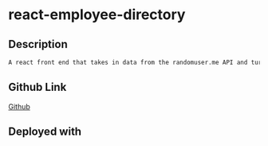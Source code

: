 # react-employee-directory

## Description
```md
A react front end that takes in data from the randomuser.me API and turns it into an employee directory.
```
## Github Link
[Github](https://github.com/bhfreeman/react-employee-directory)

## Deployed with
[]()
